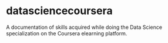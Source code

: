 # datasciencecoursera
A documentation of skills acquired while doing the Data Science specialization on the Coursera elearning platform.
